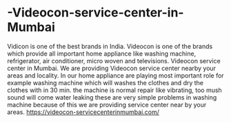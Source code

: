 # -Videocon-service-center-in-Mumbai
Vidicon is one of the best brands in India. Videocon is one of the brands which provide all important home appliance like washing machine, refrigerator, air conditioner, micro woven and televisions. Videocon service center in Mumbai.  We are providing Videocon service center nearby your areas and locality. In our home appliance are playing most important role for example washing machine which will washes the clothes and dry the clothes with in 30 min. the machine is normal repair like vibrating, too mush sound will come water leaking these are very simple problems in washing machine because of this we are providing service center near by your areas.  https://videocon-servicecenterinmumbai.com/
